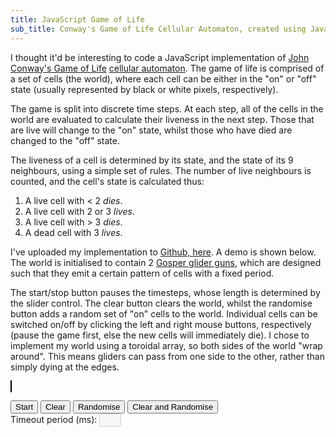 ```yaml
---
title: JavaScript Game of Life
sub_title: Conway's Game of Life Cellular Automaton, created using JavaScript
---
```

<script type="text/javascript" src="http://ajax.googleapis.com/ajax/libs/jquery/1.4.4/jquery.min.js"></script>
<script type="text/javascript" src="http://ajax.googleapis.com/ajax/libs/jqueryui/1.8.9/jquery-ui.min.js"></script>
<script src="{{site.static_dir}}{{page.categories}}/{{page.date | date: '%Y-%m-%d'}}/CA.js"></script>

<script>
    $(function () {
        var jCanvas = $('#world');
        var canvas = jCanvas.get(0);
        var ctx = canvas.getContext('2d');
        var width = canvas.width;
        var height = canvas.height;
        var startTimeout = 30;

        var ca = new CA(ctx, width, height, startTimeout);

        startStopHandler = function () {
            var button = $('#startStop');

            if (button.html() === 'Stop') {
                button.html('Start');

                clearTimeout(ca.timeout);
                ca.timeout = null;
            } else {
                button.html('Stop');

                ca.setupTimeout();
            }
        };

        randomise = function () {
            ca.randomData();
        };

        clearCtx = function () {
            ca.clear();
        };

        clearAndRandomise = function () {
            clearCtx();
            randomise();
        };

        jCanvas.mousedown(function (e) {
            var x = Math.round(e.offsetX / ca.pixelSize) * ca.pixelSize;
            var y = Math.round(e.offsetY / ca.pixelSize) * ca.pixelSize;

            if (e.which === 1) {
                ca.setPixelBlack(x, y);
            } else if (e.which === 3) {
                ca.clearPixel(x, y);
            }
       });

       jCanvas.bind("contextmenu", function (e) {
           return false;
       });

        $('#slider').slider({
            value: startTimeout,
            min: 10,
            max: 500,
            step: 10,
            slide: function (event, ui) {
                $('#timeout').val(ui.value);
                ca.timeoutTime = ui.value;

                if (ca.timeout) {
                    clearTimeout(ca.timeout);
                    ca.setupTimeout();
                }
            }
        });

        $('#timeout').val(startTimeout);


        ca.initGliderGun(10, 300);
        ca.initGliderGun(250, 10);
    });

</script>

I thought it'd be interesting to code a JavaScript implementation of [John
Conway's Game of Life][gol] [cellular automaton][ca].  The game of life is
comprised of a set of cells (the world), where each cell can be either in the
"on" or "off" state (usually represented by black or white pixels,
respectively).

The game is split into discrete time steps. At each step, all of the cells in
the world are evaluated to calculate their liveness in the next step. Those
that are live will change to the "on" state, whilst those who have died are
changed to the "off" state.

The liveness of a cell is determined by its state, and the state of its 9
neighbours, using a simple set of rules. The number of live neighbours is
counted, and the cell's state is calculated thus: 

1. A live cell with < 2 *dies*.
1. A live cell with 2 or 3 *lives*.
1. A live cell with > 3 *dies*.
1. A dead cell with 3 *lives*.

I've uploaded my implementation to [Github, here][github_link]. A demo is shown
below. The world is initialised to contain 2 [Gosper glider guns][glider],
which are designed such that they emit a certain pattern of cells with a fixed
period.

The start/stop button pauses the timesteps, whose length is determined by the
slider control. The clear button clears the world, whilst the randomise button
adds a random set of "on" cells to the world. Individual cells can be switched
on/off by clicking the left and right mouse buttons, respectively (pause the
game first, else the new cells will immediately die). I chose to implement my
world using a toroidal array, so both sides of the world "wrap around". This
means gliders can pass from one side to the other, rather than simply dying at
the edges.

<canvas style="border: 1px solid black;" id="world" width="400" height="360">
</canvas>

<button id="startStop" type="button"
    onclick="startStopHandler()">Start</button>
<button id="clear" type="button" onclick="clearCtx()">Clear</button>
<button id="randomise" type="button"
    onclick="randomise()">Randomise</button>
<button id="clearAndRandomise" type="button"
    onclick="clearAndRandomise()">Clear and Randomise</button>  
<label for="timeout">Timeout period (ms):</label>
<input type="text" id="timeout" disabled="true" style="width : 35px"/>
<div id="slider" style="width : 500px"></div>

[github_link]: https://github.com/owst/JS-Game-of-Life
[glider]: http://en.wikipedia.org/wiki/Gun_(cellular_automaton)
[gol]: http://en.wikipedia.org/wiki/Conway's_Game_of_Life
[ca]: http://en.wikipedia.org/wiki/Cellular_automaton

<link rel="stylesheet" type="text/css" href="http://ajax.googleapis.com/ajax/libs/jqueryui/1.8.9/themes/smoothness/jquery-ui.css" />
